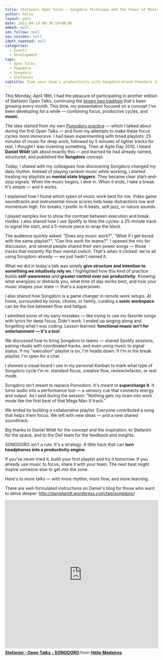 ```yaml
---
title: Stefanini Open Talks – Songdoro Technique and the Power of Music for Focus
author: helio
layout: post
date: 2011-04-19 00:38:19+00:00
embed: null
seo_follow: null
seo_noindex: null
idptt_tweeted: null
categories:
  - Events
  - Development
tags:
  - Open Talks
  - Pomodoro
  - Songdoro
  - Stefanini
subtitle: Tune your team's productivity with Songdoro—blend Pomodoro technique with power songs to create musical focus blocks that energize collaboration and boost flow states
---
```


This Monday, April 18th, I had the pleasure of participating in another edition of Stefanini Open Talks, continuing the [brown bag tradition][1] that's been growing every month. This time, my presentation focused on a concept I've been developing for a while — combining focus, productive cycles, and **music**.

The idea started from my own [Pomodoro practice][2] — which I talked about during the first Open Talks — and from my attempts to make these focus cycles more immersive. I had been experimenting with timed playlists: 25 minutes of music for deep work, followed by 5 minutes of lighter tracks for rest. I thought I was inventing something. Then at Agile Day 2010, I heard **Daniel Wildt** talk about exactly this — and learned he had already named, structured, and published the **Songdoro** concept.

Today, I shared with my colleagues how discovering Songdoro changed my daily rhythm. Instead of playing random music while working, I started treating my playlists as **mental state triggers**. They became clear start-and-stop signals. When the music begins, I dive in. When it ends, I take a break. It's simple — and it works.

I explained how I found which types of music work best for me. Video game soundtracks and instrumental movie scores help keep distractions low and momentum high. For breaks, I prefer lo-fi beats, soft jazz, or nature sounds.

I played samples live to show the contrast between execution and break modes. I also shared how I use Spotify to time the cycles: a 25-minute track to signal the start, and a 5-minute piece to wrap the block.

The audience quickly asked: "Does any music work?", "What if I get bored with the same playlist?", "Can this work for teams?". I opened the mic for discussion, and several people shared their own power songs — those tracks that instantly flip their mental switch. That's when it clicked: we're all using Songdoro already — we just hadn't named it.

What we did in today's talk was simply **give structure and intention to something we intuitively rely on**. I highlighted how this kind of practice builds **self-awareness** and **greater control over our productivity**. Knowing what energizes or distracts you, what time of day works best, and how your music shapes your state — that's a superpower.

I also shared how Songdoro is a game changer in remote work setups. At home, surrounded by noise, chores, or family, curating a **sonic workspace** can be the line between flow and fatigue.

I admitted some of my early mistakes — like trying to use my favorite songs with lyrics for deep focus. Didn't work. I ended up singing along and forgetting what I was coding. Lesson learned: **functional music isn't for entertainment — it's a tool**.

We discussed how to bring Songdoro to teams — shared Spotify sessions, pairing rituals with coordinated tracks, and even using music to signal status. If my "execution" playlist is on, I'm heads down. If I'm in the break playlist, I'm open for a chat.

I showed a visual board I use in my personal Kanban to mark what type of Songdoro cycle I'm in: standard focus, creative flow, review/refactor, or rest mode.

Songdoro isn't meant to replace Pomodoro. It's meant to **supercharge it**. It turns audio into a performance tool — a sensory cue that connects energy and output. As I said during the session: "Nothing gets my brain into work mode like the first beat of that Mega Man X track."

We ended by building a collaborative playlist. Everyone contributed a song that helps them focus. We left with new ideas — and a new shared soundtrack.

Big thanks to Daniel Wildt for the concept and the inspiration, to Stefanini for the space, and to the Dell team for the feedback and insights.

SONGDORO isn't a rule. It's a strategy. A little hack that can **turn headphones into a productivity engine**.

If you've never tried it, build your first playlist and try it tomorrow. If you already use music to focus, share it with your team. The next beat might inspire someone else to get into the zone.

Here's to more talks — with more rhythm, more flow, and more learning.

There are well-formulated instructions on Daniel's blog for those who want to delve deeper: <http://danielwildt.wordpress.com/tag/songdoro/>

<iframe src="https://www.slideshare.net/slideshow/embed_code/key/uCHchZgOhzD8it?startSlide=1" width="597" height="486" frameborder="0" marginwidth="0" marginheight="0" scrolling="no" style="border:1px solid #CCC; border-width:1px; margin-bottom:5px;max-width: 100%;" allowfullscreen></iframe> <div style="margin-bottom:5px"><strong> <a href="https://pt.slideshare.net/slideshow/stefanini-open-talks-songdoro-7669335/7669335" title="Stefanini - Open Talks - SONGDORO" target="_blank">Stefanini - Open Talks - SONGDORO</a> </strong> from <strong> <a href="https://www.slideshare.net/heliomedeiros" target="_blank">Hélio Medeiros</a> </strong></div>

[1]: http://en.wikipedia.org/wiki/Brown_bag_seminars "Brown bags seminars"
[2]: /2011/01/13/stefanini-open-talks-pomodoro-technique/ "POMODORO"

